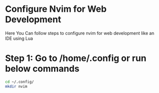 # Configure Nvim for Web Development
Here You Can follow steps to configure nvim for web development like an IDE using Lua
# Step 1: Go to /home/.config or run below commands
```bash
cd ~/.config/
mkdir nvim
```

